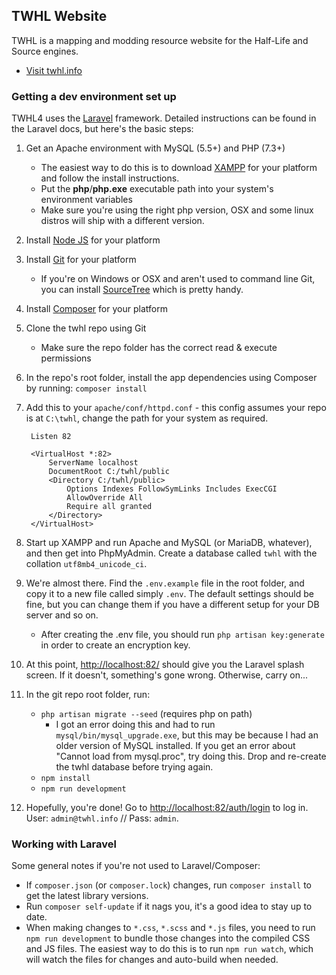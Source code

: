## TWHL Website

TWHL is a mapping and modding resource website for the Half-Life and Source engines.

- [Visit twhl.info](http://twhl.info)

### Getting a dev environment set up

TWHL4 uses the [Laravel](http://laravel.com/) framework. Detailed instructions can be found
in the Laravel docs, but here's the basic steps:

1. Get an Apache environment with MySQL (5.5+) and PHP (7.3+)
   - The easiest way to do this is to download [XAMPP](https://www.apachefriends.org/index.html)
   for your platform and follow the install instructions.
   - Put the **php**/**php.exe** executable path into your system's environment variables
   - Make sure you're using the right php version, OSX and some linux distros will ship
   with a different version.
2. Install [Node JS](https://nodejs.org/) for your platform
3. Install [Git](https://git-scm.com/) for your platform
   - If you're on Windows or OSX and aren't used to command line Git, you can install
   [SourceTree](https://www.sourcetreeapp.com/) which is pretty handy.
4. Install [Composer](https://getcomposer.org/) for your platform
5. Clone the twhl repo using Git
   - Make sure the repo folder has the correct read & execute permissions
6. In the repo's root folder, install the app dependencies using Composer by running:
   `composer install`
7. Add this to your `apache/conf/httpd.conf` - this config assumes your repo is
   at `C:\twhl`, change the path for your system as required.

		Listen 82
		
		<VirtualHost *:82>
			ServerName localhost
			DocumentRoot C:/twhl/public
			<Directory C:/twhl/public>
				Options Indexes FollowSymLinks Includes ExecCGI
				AllowOverride All
				Require all granted
			</Directory>
		</VirtualHost>
8. Start up XAMPP and run Apache and MySQL (or MariaDB, whatever), and then get into
   PhpMyAdmin. Create a database called `twhl` with the collation `utf8mb4_unicode_ci`.
9. We're almost there. Find the `.env.example` file in the root folder, and copy it to
   a new file called simply `.env`. The default settings should be fine, but you can
   change them if you have a different setup for your DB server and so on.
    - After creating the .env file, you should run `php artisan key:generate` in order to
      create an encryption key.
10. At this point, [http://localhost:82/](http://localhost:82/) should give you the
   Laravel splash screen. If it doesn't, something's gone wrong. Otherwise, carry on...
11. In the git repo root folder, run:
    - `php artisan migrate --seed` (requires php on path)
        - I got an error doing this and had to run `mysql/bin/mysql_upgrade.exe`, but
	      this may be because I had an older version of MySQL installed. If you get an error
		  about "Cannot load from mysql.proc", try doing this. Drop and re-create the twhl
		  database before trying again.
    - `npm install`
    - `npm run development`
12. Hopefully, you're done! Go to [http://localhost:82/auth/login](http://localhost:82/auth/login)
   to log in. User: `admin@twhl.info` // Pass: `admin`.

### Working with Laravel

Some general notes if you're not used to Laravel/Composer:

- If `composer.json` (or `composer.lock`) changes, run `composer install` to get the latest library versions.
- Run `composer self-update` if it nags you, it's a good idea to stay up to date.
- When making changes to `*.css`, `*.scss` and `*.js` files, you need to run `npm run development` to bundle
  those changes into the compiled CSS and JS files. The easiest way to do this is to run
  `npm run watch`, which will watch the files for changes and auto-build when needed.